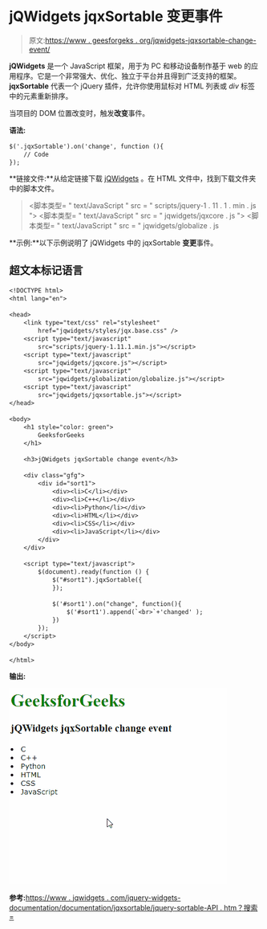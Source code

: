 # jQWidgets jqxSortable 变更事件

> 原文:[https://www . geesforgeks . org/jqwidgets-jqxsortable-change-event/](https://www.geeksforgeeks.org/jqwidgets-jqxsortable-change-event/)

**jQWidgets** 是一个 JavaScript 框架，用于为 PC 和移动设备制作基于 web 的应用程序。它是一个非常强大、优化、独立于平台并且得到广泛支持的框架。 **jqxSortable** 代表一个 jQuery 插件，允许你使用鼠标对 HTML 列表或 *div* 标签中的元素重新排序。

当项目的 DOM 位置改变时，触发**改变**事件。

**语法:**

```
$('.jqxSortable').on('change', function (){
    // Code
});  
```

**链接文件:**从给定链接下载 [jQWidgets](https://www.jqwidgets.com/download/) 。在 HTML 文件中，找到下载文件夹中的脚本文件。

> <link type="”text/css”" rel="”Stylesheet”" href="”jqwidgets/styles/jqx.base.css”">
> <脚本类型= " text/JavaScript " src = " scripts/jquery-1 . 11 . 1 . min . js "></脚本类型>
> <脚本类型= " text/JavaScript " src = " jqwidgets/jqxcore . js "></脚本类型>
> <脚本类型= " text/JavaScript " src = " jqwidgets/globalize . js

**示例:**以下示例说明了 jQWidgets 中的 jqxSortable **变更**事件。

## 超文本标记语言

```
<!DOCTYPE html>
<html lang="en">

<head>
    <link type="text/css" rel="stylesheet" 
        href="jqwidgets/styles/jqx.base.css" />
    <script type="text/javascript" 
        src="scripts/jquery-1.11.1.min.js"></script>
    <script type="text/javascript" 
        src="jqwidgets/jqxcore.js"></script>
    <script type="text/javascript" 
        src="jqwidgets/globalization/globalize.js"></script>
    <script type="text/javascript" 
        src="jqwidgets/jqxsortable.js"></script>
</head>

<body>
    <h1 style="color: green">
        GeeksforGeeks 
    </h1>

    <h3>jQWidgets jqxSortable change event</h3>

    <div class="gfg">
        <div id="sort1">
            <div><li>C</li></div>
            <div><li>C++</li></div>
            <div><li>Python</li></div>
            <div><li>HTML</li></div>
            <div><li>CSS</li></div>
            <div><li>JavaScript</li></div>
        </div> 
    </div>

    <script type="text/javascript">
        $(document).ready(function () {
            $("#sort1").jqxSortable({
            });

            $('#sort1').on("change", function(){
                $('#sort1').append(`<br>`+'changed' );
            })
        });
    </script>
</body>

</html>
```

**输出:**

![](img/21f8317025e8ce93210ccab06637a3d2.png)

**参考:**[https://www . jqwidgets . com/jquery-widgets-documentation/documentation/jqxsortable/jquery-sortable-API . htm？搜索=](https://www.jqwidgets.com/jquery-widgets-documentation/documentation/jqxsortable/jquery-sortable-api.htm?search=)